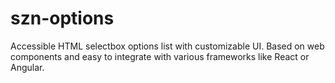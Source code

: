 # szn-options
Accessible HTML selectbox options list with customizable UI. Based on web components and easy to integrate with various frameworks like React or Angular.
